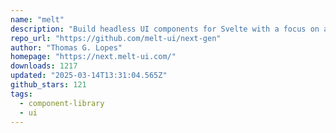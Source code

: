 ```yaml
---
name: "melt"
description: "Build headless UI components for Svelte with a focus on accessibility."
repo_url: "https://github.com/melt-ui/next-gen"
author: "Thomas G. Lopes"
homepage: "https://next.melt-ui.com/"
downloads: 1217
updated: "2025-03-14T13:31:04.565Z"
github_stars: 121
tags: 
  - component-library
  - ui
---
```

